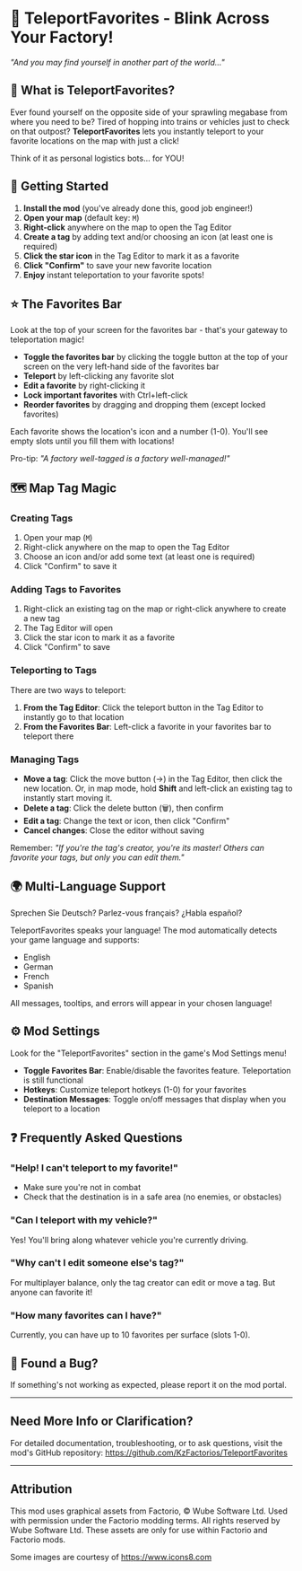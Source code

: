 # 🌟 TeleportFavorites - Blink Across Your Factory!

*"And you may find yourself in another part of the world..."*

## 📖 What is TeleportFavorites?

Ever found yourself on the opposite side of your sprawling megabase from where you need to be? Tired of hopping into trains or vehicles just to check on that outpost? **TeleportFavorites** lets you instantly teleport to your favorite locations on the map with just a click!

Think of it as personal logistics bots... for YOU!

## 🚀 Getting Started

1. **Install the mod** (you've already done this, good job engineer!)
2. **Open your map** (default key: `M`)
3. **Right-click** anywhere on the map to open the Tag Editor
4. **Create a tag** by adding text and/or choosing an icon (at least one is required)
5. **Click the star icon** in the Tag Editor to mark it as a favorite
6. **Click "Confirm"** to save your new favorite location
7. **Enjoy** instant teleportation to your favorite spots!

## ⭐ The Favorites Bar

Look at the top of your screen for the favorites bar - that's your gateway to teleportation magic!

- **Toggle the favorites bar** by clicking the toggle button at the top of your screen on the very left-hand side of the favorites bar
- **Teleport** by left-clicking any favorite slot
- **Edit a favorite** by right-clicking it
- **Lock important favorites** with Ctrl+left-click
- **Reorder favorites** by dragging and dropping them (except locked favorites)

Each favorite shows the location's icon and a number (1-0). You'll see empty slots until you fill them with locations!


Pro-tip: *"A factory well-tagged is a factory well-managed!"*

## 🗺️ Map Tag Magic

### Creating Tags

1. Open your map (`M`)
2. Right-click anywhere on the map to open the Tag Editor
3. Choose an icon and/or add some text (at least one is required)
4. Click "Confirm" to save it

### Adding Tags to Favorites

1. Right-click an existing tag on the map or right-click anywhere to create a new tag
2. The Tag Editor will open
3. Click the star icon to mark it as a favorite
4. Click "Confirm" to save

### Teleporting to Tags

There are two ways to teleport:
1. **From the Tag Editor**: Click the teleport button in the Tag Editor to instantly go to that location
2. **From the Favorites Bar**: Left-click a favorite in your favorites bar to teleport there


### Managing Tags

- **Move a tag**: Click the move button (→) in the Tag Editor, then click the new location. Or, in map mode, hold **Shift** and left-click an existing tag to instantly start moving it.
- **Delete a tag**: Click the delete button (🗑️), then confirm
- **Edit a tag**: Change the text or icon, then click "Confirm"
- **Cancel changes**: Close the editor without saving

Remember: *"If you're the tag's creator, you're its master! Others can favorite your tags, but only you can edit them."*

## 🌍 Multi-Language Support

Sprechen Sie Deutsch? Parlez-vous français? ¿Habla español?

TeleportFavorites speaks your language! The mod automatically detects your game language and supports:
- English
- German
- French
- Spanish

All messages, tooltips, and errors will appear in your chosen language!

## ⚙️ Mod Settings

Look for the "TeleportFavorites" section in the game's Mod Settings menu!

- **Toggle Favorites Bar**: Enable/disable the favorites feature. Teleportation is still functional
- **Hotkeys**: Customize teleport hotkeys (1-0) for your favorites
- **Destination Messages**: Toggle on/off messages that display when you teleport to a location


## ❓ Frequently Asked Questions

### "Help! I can't teleport to my favorite!"
- Make sure you're not in combat
- Check that the destination is in a safe area (no enemies, or obstacles)

### "Can I teleport with my vehicle?"
Yes! You'll bring along whatever vehicle you're currently driving.

### "Why can't I edit someone else's tag?"
For multiplayer balance, only the tag creator can edit or move a tag. But anyone can favorite it!

### "How many favorites can I have?"
Currently, you can have up to 10 favorites per surface (slots 1-0).


## 🐞 Found a Bug?

If something's not working as expected, please report it on the mod portal.

---

## Need More Info or Clarification?

For detailed documentation, troubleshooting, or to ask questions, visit the mod's GitHub repository:
https://github.com/KzFactorios/TeleportFavorites

---

## Attribution

This mod uses graphical assets from Factorio, © Wube Software Ltd. Used with permission under the Factorio modding terms. All rights reserved by Wube Software Ltd. These assets are only for use within Factorio and Factorio mods.

Some images are courtesy of https://www.icons8.com
